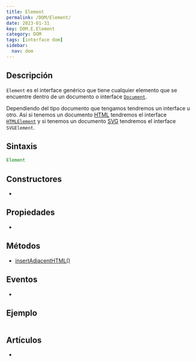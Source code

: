 ```yaml
---
title: Element
permalink: /DOM/Element/
date: 2023-01-31
key: DOM.E.Element
category: DOM
tags: [interface dom]
sidebar:
  nav: dom
---
```


## **Descripción**


`Element` es el interface genérico que tiene cualquier elemento que se encuentre dentro de un documento o interface [`Document`](https://www.w3api.com/DOM/Document/).


Dependiendo del tipo documento que tengamos tendremos un interface u otro. Así si tenemos un documento [HTML](https://manualweb.net/html/) tendremos el interface [`HTMLElement`](https://www.w3api.com/DOMHTML/HTMLElement/) y si tenemos un documento [SVG](https://www.manualweb.net/svg/) tendremos el interface `SVGElement`.


## **Sintaxis**


```javascript
Element
```


## **Constructores**

- 

## Propiedades

- 

## **Métodos**

- [insertAdjacentHTML()](https://www.w3api.com/DOM/Element/insertAdjacentHTML/)

## Eventos

- 

## **Ejemplo**


```javascript

```


## Artículos

- 

